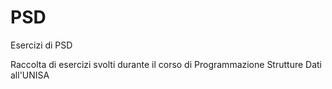 # PSD
Esercizi di PSD

Raccolta di esercizi svolti durante il corso di Programmazione Strutture Dati all'UNISA
